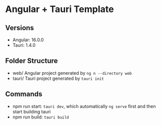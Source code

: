 # Angular + Tauri Template

## Versions
- Angular: 16.0.0
- Tauri: 1.4.0

## Folder Structure

- web/  Angular project generated by `ng n --directory web`
- tauri/  Tauri project generated by `tauri init`

## Commands

- npm run start: `tauri dev`, which automatically `ng serve` first and then start building tauri
- npm run build: `tauri build`